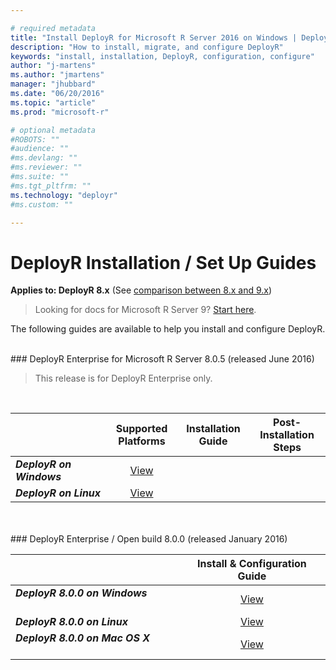 ```yaml
---

# required metadata
title: "Install DeployR for Microsoft R Server 2016 on Windows | DeployR 8.x"
description: "How to install, migrate, and configure DeployR"
keywords: "install, installation, DeployR, configuration, configure"
author: "j-martens"
ms.author: "jmartens"
manager: "jhubbard"
ms.date: "06/20/2016"
ms.topic: "article"
ms.prod: "microsoft-r"

# optional metadata
#ROBOTS: ""
#audience: ""
#ms.devlang: ""
#ms.reviewer: ""
#ms.suite: ""
#ms.tgt_pltfrm: ""
ms.technology: "deployr"
#ms.custom: ""

---
```


# DeployR Installation / Set Up Guides

**Applies to: DeployR 8.x**   (See [comparison between 8.x and 9.x](../whats-new-in-r-server.md#8vs9))

>Looking for docs for Microsoft R Server 9? [Start here](../what-is-operationalization.md).

The following guides are available to help you install and configure DeployR.

<br />
### DeployR Enterprise for Microsoft R Server 8.0.5 (released June 2016)

>This release is for DeployR Enterprise only.
<br />

| |Supported Platforms |Installation Guide|Post-Installation Steps|
|------------------------|:----------------:|:----------------:|:----------------:|
|**_DeployR on Windows&nbsp;&nbsp;&nbsp;&nbsp;&nbsp;&nbsp;&nbsp;&nbsp;&nbsp;&nbsp;_**                 |[View](deployr-install-on-windows.md#post-installation-steps)|
|**_DeployR on Linux_**                   |[View](deployr-install-on-linux.md#post-installation-steps)|


<br />
<br />
### DeployR Enterprise / Open build 8.0.0 (released January 2016)

|        |Install & Configuration Guide|
|------------------------|:----------------:|
|**_DeployR 8.0.0 on Windows_** &nbsp;&nbsp;&nbsp;&nbsp;&nbsp;&nbsp;&nbsp;&nbsp;&nbsp;&nbsp; |[View](deployr-installing-configuring.md#installing-on-windows)|
|**_DeployR 8.0.0 on Linux_** &nbsp;&nbsp;&nbsp;&nbsp;&nbsp;&nbsp;&nbsp;&nbsp;&nbsp;&nbsp;|[View](deployr-installing-configuring.md#installing-on-linux)|
|**_DeployR 8.0.0 on Mac OS X_** &nbsp;&nbsp;&nbsp;&nbsp;&nbsp;&nbsp;&nbsp;&nbsp;&nbsp;&nbsp;|[View](deployr-installing-configuring.md#installing-on-mac-os-x)|
